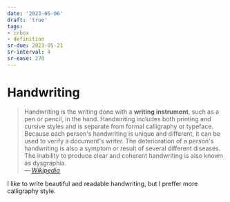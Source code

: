 ```yaml
---
date: '2023-05-06'
draft: 'true'
tags:
- inbox
- definition
sr-due: 2023-05-21
sr-interval: 4
sr-ease: 270
---
```


# Handwriting

> Handwriting is the writing done with a **writing instrument**, such as a pen or
> pencil, in the hand. Handwriting includes both printing and cursive styles and
> is separate from formal calligraphy or typeface. Because each person's
> handwriting is unique and different, it can be used to verify a document's
> writer. The deterioration of a person's handwriting is also a symptom or
> result of several different diseases. The inability to produce clear and
> coherent handwriting is also known as dysgraphia.\
— <cite>[Wikipedia](https://en.wikipedia.org/wiki/Handwriting)</cite>

I like to write beautiful and readable handwriting, but I preffer more
calligraphy style.
